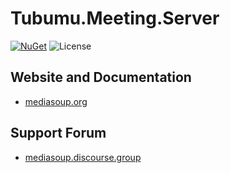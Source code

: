 # Tubumu.Meeting.Server

[![NuGet](https://img.shields.io/nuget/v/Tubumu.Meeting.Server.svg)](https://www.nuget.org/packages/Tubumu.Meeting.Server)
![License](https://img.shields.io/github/license/albyho/Tubumu.Meeting.Server)

## Website and Documentation

* [mediasoup.org](https://mediasoup.org/)

## Support Forum

* [mediasoup.discourse.group](https://mediasoup.discourse.group/)
